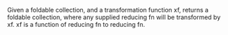 Given a foldable collection, and a transformation function xf,
  returns a foldable collection, where any supplied reducing
  fn will be transformed by xf. xf is a function of reducing fn to
  reducing fn.
